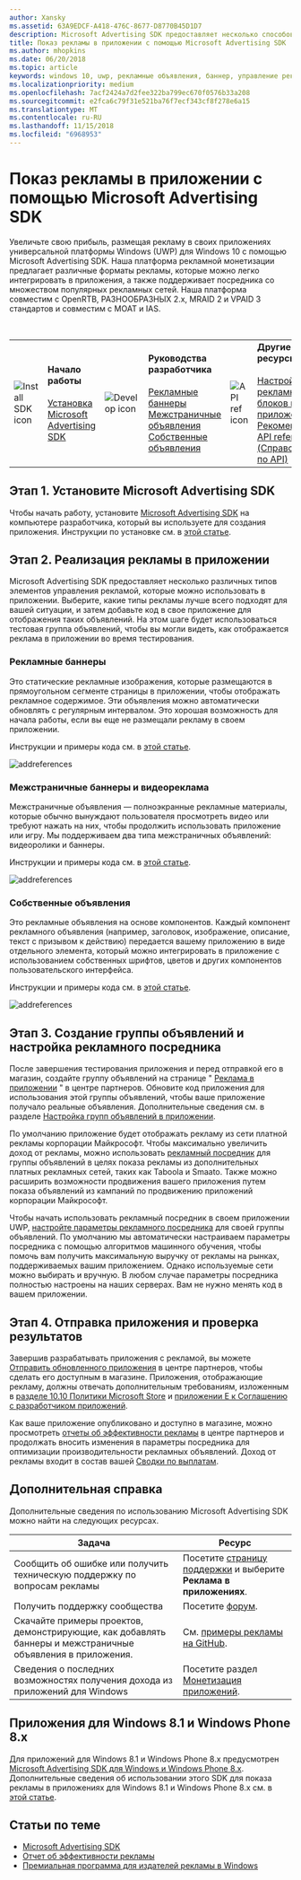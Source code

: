 ```yaml
---
author: Xansky
ms.assetid: 63A9EDCF-A418-476C-8677-D8770B45D1D7
description: Microsoft Advertising SDK предоставляет несколько способов монетизации приложения с помощью рекламы.
title: Показ рекламы в приложении с помощью Microsoft Advertising SDK
ms.author: mhopkins
ms.date: 06/20/2018
ms.topic: article
keywords: windows 10, uwp, рекламные объявления, баннер, управление рекламой, межстраничная
ms.localizationpriority: medium
ms.openlocfilehash: 7acf2424a7d2fee322ba799ec670f0576b33a208
ms.sourcegitcommit: e2fca6c79f31e521ba76f7ecf343cf8f278e6a15
ms.translationtype: MT
ms.contentlocale: ru-RU
ms.lasthandoff: 11/15/2018
ms.locfileid: "6968953"
---
```

# <a name="display-ads-in-your-app-with-the-microsoft-advertising-sdk"></a>Показ рекламы в приложении с помощью Microsoft Advertising SDK

Увеличьте свою прибыль, размещая рекламу в своих приложениях универсальной платформы Windows (UWP) для Windows 10 с помощью Microsoft Advertising SDK. Наша платформа рекламной монетизации предлагает различные форматы рекламы, которые можно легко интегрировать в приложения, а также поддерживает посредника со множеством популярных рекламных сетей. Наша платформа совместим с OpenRTB, РАЗНООБРАЗНЫХ 2.x, MRAID 2 и VPAID 3 стандартов и совместим с MOAT и IAS. 

<br/>

<table style="border: none !important;">
<colgroup>
<col width="10%" />
<col width="23%" />
<col width="10%" />
<col width="23%" />
<col width="10%" />
<col width="23%" />
</colgroup>
<tbody>
<tr>
<td align="left"><img src="images/install-sdk.png" alt="Install SDK icon" /></td>
<td align="left"><b>Начало работы</b><br/><br/>
    <a href="http://aka.ms/ads-sdk-uwp">Установка Microsoft Advertising SDK</a>
</td>
<td align="left"><img src="images/write-code.png" alt="Develop icon" /></td>
<td align="left"><b>Руководства разработчика</b><br/><br/>
    <a href="banner-ads.md">Рекламные баннеры</a>
    <br/>
    <a href="interstitial-ads.md">Межстраничные объявления</a>
    <br/>
    <a href="native-ads.md">Собственные объявления</a>
    </td>
<td align="left"><img src="images/api-reference.png" alt="API ref icon" /></td>
<td align="left"><b>Другие ресурсы</b><br/><br/>
    <a href="set-up-ad-units-in-your-app.md">Настройка рекламных блоков в приложении</a>
    <br/>
    <a href="best-practices-for-ads-in-apps.md">Рекомендации</a>
    <br/>
    <a href="https://msdn.microsoft.com/en-us/library/windows/apps/mt691884.aspx">API reference (Справочник по API)</a>
    </td>
</tr>
</tbody>
</table>

## <a name="step-1-install-the-microsoft-advertising-sdk"></a>Этап 1. Установите Microsoft Advertising SDK

Чтобы начать работу, установите [Microsoft Advertising SDK](http://aka.ms/ads-sdk-uwp) на компьютере разработчика, который вы используете для создания приложения. Инструкции по установке см. в [этой статье](install-the-microsoft-advertising-libraries.md).

## <a name="step-2-implement-ads-in-your-app"></a>Этап 2. Реализация рекламы в приложении

Microsoft Advertising SDK предоставляет несколько различных типов элементов управления рекламой, которые можно использовать в приложении. Выберите, какие типы рекламы лучше всего подходят для вашей ситуации, и затем добавьте код в свое приложение для отображения таких объявлений. На этом шаге будет использоваться тестовая группа объявлений, чтобы вы могли видеть, как отображается реклама в приложении во время тестирования.

### <a name="banner-ads"></a>Рекламные баннеры

Это статические рекламные изображения, которые размещаются в прямоугольном сегменте страницы в приложении, чтобы отображать рекламное содержимое. Эти объявления можно автоматически обновлять с регулярным интервалом. Это хорошая возможность для начала работы, если вы еще не размещали рекламу в своем приложении.

Инструкции и примеры кода см. в [этой статье](adcontrol-in-xaml-and--net.md).

![addreferences](images/banner-ad.png)

### <a name="interstitial-video-and-interstitial-banner-ads"></a>Межстраничные баннеры и видеореклама

Межстраничные объявления — полноэкранные рекламные материалы, которые обычно вынуждают пользователя просмотреть видео или требуют нажать на них, чтобы продолжить использовать приложение или игру. Мы поддерживаем два типа межстраничных объявлений: видеоролики и баннеры.

Инструкции и примеры кода см. в [этой статье](interstitial-ads.md).

![addreferences](images/interstitial-ad.png)

### <a name="native-ads"></a>Собственные объявления

Это рекламные объявления на основе компонентов. Каждый компонент рекламного объявления (например, заголовок, изображение, описание, текст с призывом к действию) передается вашему приложению в виде отдельного элемента, который можно интегрировать в приложение с использованием собственных шрифтов, цветов и других компонентов пользовательского интерфейса.

Инструкции и примеры кода см. в [этой статье](native-ads.md).

![addreferences](images/native-ad.png)

<span id="ad-mediation"/>

## <a name="step-3-create-an-ad-unit-and-configure-mediation"></a>Этап 3. Создание группы объявлений и настройка рекламного посредника

После завершения тестирования приложения и перед отправкой его в магазин, создайте группу объявлений на странице " [Реклама в приложении](../publish/in-app-ads.md) " в центре партнеров. Обновите код приложения для использования этой группы объявлений, чтобы ваше приложение получало реальные объявления. Дополнительные сведения см. в разделе [Настройка групп объявлений в приложении](set-up-ad-units-in-your-app.md#live-ad-units).

По умолчанию приложение будет отображать рекламу из сети платной рекламы корпорации Майкрософт. Чтобы максимально увеличить доход от рекламы, можно использовать [рекламный посредник](ad-mediation-service.md) для группы объявлений в целях показа рекламы из дополнительных платных рекламных сетей, таких как Taboola и Smaato. Также можно расширить возможности продвижения вашего приложения путем показа объявлений из кампаний по продвижению приложений корпорации Майкрософт.

Чтобы начать использовать рекламный посредник в своем приложении UWP, [настройте параметры рекламного посредника](../publish/in-app-ads.md#mediation-settings) для своей группы объявлений. По умолчанию мы автоматически настраиваем параметры посредника с помощью алгоритмов машинного обучения, чтобы помочь вам получить максимальную выручку от рекламы на рынках, поддерживаемых вашим приложением. Однако используемые сети можно выбирать и вручную. В любом случае параметры посредника полностью настроены на наших серверах. Вам не нужно менять код в вашем приложении.    

## <a name="step-4-submit-your-app-and-review-performance"></a>Этап 4. Отправка приложения и проверка результатов

Завершив разрабатывать приложения с рекламой, вы можете [Отправить обновленного приложения](https://docs.microsoft.com/windows/uwp/publish/app-submissions) в центре партнеров, чтобы сделать его доступным в магазине. Приложения, отображающие рекламу, должны отвечать дополнительным требованиям, изложенным в [разделе 10.10 Политики Microsoft Store](https://docs.microsoft.com/legal/windows/agreements/store-policies#1010-advertising-conduct-and-content) и [приложении E к Соглашению с разработчиком приложений](https://docs.microsoft.com/legal/windows/agreements/app-developer-agreement).

Как ваше приложение опубликовано и доступно в магазине, можно просмотреть [отчеты об эффективности рекламы](../publish/advertising-performance-report.md) в центре партнеров и продолжать вносить изменения в параметры посредника для оптимизации производительности рекламных объявлений. Доход от рекламы входит в состав вашей [Сводки по выплатам](../publish/payout-summary.md).

<span id="additional-help" />

## <a name="additional-help"></a>Дополнительная справка

Дополнительные сведения по использованию Microsoft Advertising SDK можно найти на следующих ресурсах.

|  Задача    | Ресурс |               
|----------|-------|
| Сообщить об ошибке или получить техническую поддержку по вопросам рекламы     | Посетите [страницу поддержки](https://developer.microsoft.com/en-us/windows/support) и выберите **Реклама в приложениях**.        |
| Получить поддержку сообщества     | Посетите [форум](http://go.microsoft.com/fwlink/p/?LinkId=401266).       |
| Скачайте примеры проектов, демонстрирующие, как добавлять баннеры и межстраничные объявления в приложения.     | См. [примеры рекламы на GitHub](http://aka.ms/githubads).       |
| Сведения о последних возможностях получения дохода из приложений для Windows     | Посетите раздел [Монетизация приложений](https://developer.microsoft.com/store/monetize).        |

## <a name="windows-81-and-windows-phone-8x-apps"></a>Приложения для Windows 8.1 и Windows Phone 8.x

Для приложений для Windows 8.1 и Windows Phone 8.x предусмотрен [Microsoft Advertising SDK для Windows и Windows Phone 8.x](http://aka.ms/store-8-sdk). Дополнительные сведения об использовании этого SDK для показа рекламы в приложениях для Windows 8.1 и Windows Phone 8.x см. в [этой статье](https://docs.microsoft.com/en-us/previous-versions/windows/apps/dn792120(v=win.10)).

## <a name="related-topics"></a>Статьи по теме

* [Microsoft Advertising SDK](http://aka.ms/ads-sdk-uwp)
* [Отчет об эффективности рекламы](../publish/advertising-performance-report.md)
* [Премиальная программа для издателей рекламы в Windows](windows-premium-ads-publishers-program.md)
